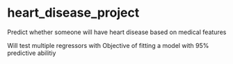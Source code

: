 # heart_disease_project
Predict whether someone will have heart disease based on medical features

Will test multiple regressors with Objective of fitting a model with 95% predictive abilitiy 
